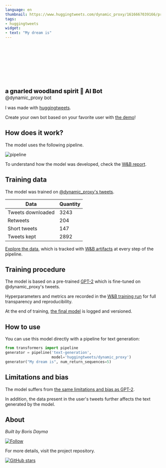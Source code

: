 ```yaml
---
language: en
thumbnail: https://www.huggingtweets.com/dynamic_proxy/1616667039166/predictions.png
tags:
- huggingtweets
widget:
- text: "My dream is"
---
```


<div>
<div style="width: 132px; height:132px; border-radius: 50%; background-size: cover; background-image: url('https://pbs.twimg.com/profile_images/1364933895234453506/ljzT7r4B_400x400.jpg')">
</div>
<div style="margin-top: 8px; font-size: 19px; font-weight: 800">a gnarled woodland spirit 🤖 AI Bot </div>
<div style="font-size: 15px">@dynamic_proxy bot</div>
</div>

I was made with [huggingtweets](https://github.com/borisdayma/huggingtweets).

Create your own bot based on your favorite user with [the demo](https://colab.research.google.com/github/borisdayma/huggingtweets/blob/master/huggingtweets-demo.ipynb)!

## How does it work?

The model uses the following pipeline.

![pipeline](https://github.com/borisdayma/huggingtweets/blob/master/img/pipeline.png?raw=true)

To understand how the model was developed, check the [W&B report](https://wandb.ai/wandb/huggingtweets/reports/HuggingTweets-Train-a-Model-to-Generate-Tweets--VmlldzoxMTY5MjI).

## Training data

The model was trained on [@dynamic_proxy's tweets](https://twitter.com/dynamic_proxy).

| Data | Quantity |
| --- | --- |
| Tweets downloaded | 3243 |
| Retweets | 204 |
| Short tweets | 147 |
| Tweets kept | 2892 |

[Explore the data](https://wandb.ai/wandb/huggingtweets/runs/19d2wxay/artifacts), which is tracked with [W&B artifacts](https://docs.wandb.com/artifacts) at every step of the pipeline.

## Training procedure

The model is based on a pre-trained [GPT-2](https://huggingface.co/gpt2) which is fine-tuned on @dynamic_proxy's tweets.

Hyperparameters and metrics are recorded in the [W&B training run](https://wandb.ai/wandb/huggingtweets/runs/1ce0iq2v) for full transparency and reproducibility.

At the end of training, [the final model](https://wandb.ai/wandb/huggingtweets/runs/1ce0iq2v/artifacts) is logged and versioned.

## How to use

You can use this model directly with a pipeline for text generation:

```python
from transformers import pipeline
generator = pipeline('text-generation',
                     model='huggingtweets/dynamic_proxy')
generator("My dream is", num_return_sequences=5)
```

## Limitations and bias

The model suffers from [the same limitations and bias as GPT-2](https://huggingface.co/gpt2#limitations-and-bias).

In addition, the data present in the user's tweets further affects the text generated by the model.

## About

*Built by Boris Dayma*

[![Follow](https://img.shields.io/twitter/follow/borisdayma?style=social)](https://twitter.com/intent/follow?screen_name=borisdayma)

For more details, visit the project repository.

[![GitHub stars](https://img.shields.io/github/stars/borisdayma/huggingtweets?style=social)](https://github.com/borisdayma/huggingtweets)
